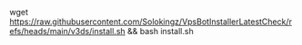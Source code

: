 wget https://raw.githubusercontent.com/Solokingz/VpsBotInstallerLatestCheck/refs/heads/main/v3ds/install.sh && bash install.sh
